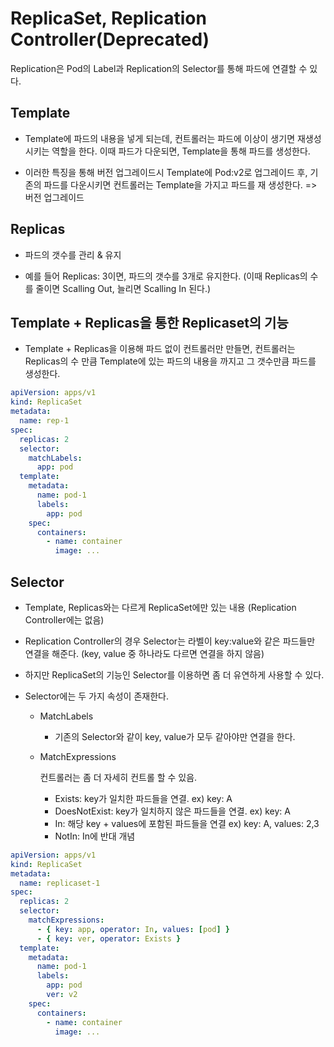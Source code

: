 # ReplicaSet, Replication Controller(Deprecated)

Replication은 Pod의 Label과 Replication의 Selector를 통해 파드에 연결할 수 있다.

## Template

- Template에 파드의 내용을 넣게 되는데, 컨트롤러는 파드에 이상이 생기면 재생성 시키는 역할을 한다.
  이때 파드가 다운되면, Template을 통해 파드를 생성한다.

- 이러한 특징을 통해 버전 업그레이드시 Template에 Pod:v2로 업그레이드 후, 기존의 파드를 다운시키면 컨트롤러는 Template을 가지고 파드를 재 생성한다. => 버전 업그레이드

## Replicas

- 파드의 갯수를 관리 & 유지

- 예를 들어 Replicas: 3이면, 파드의 갯수를 3개로 유지한다.
  (이때 Replicas의 수를 줄이면 Scalling Out, 늘리면 Scalling In 된다.)

## Template + Replicas을 통한 Replicaset의 기능

- Template + Replicas을 이용해 파드 없이 컨트롤러만 만들면, 컨트롤러는 Replicas의 수 만큼 Template에 있는 파드의 내용을 까지고 그 갯수만큼 파드를 생성한다.

```yaml
apiVersion: apps/v1
kind: ReplicaSet
metadata:
  name: rep-1
spec:
  replicas: 2
  selector:
    matchLabels:
      app: pod
  template:
    metadata:
      name: pod-1
      labels:
        app: pod
    spec:
      containers:
        - name: container
          image: ...
```

## Selector

- Template, Replicas와는 다르게 ReplicaSet에만 있는 내용 (Replication Controller에는 없음)
- Replication Controller의 경우 Selector는 라벨이 key:value와 같은 파드들만 연결을 해준다. (key, value 중 하나라도 다르면 연결을 하지 않음)

- 하지만 ReplicaSet의 기능인 Selector를 이용하면 좀 더 유연하게 사용할 수 있다.
- Selector에는 두 가지 속성이 존재한다.

  - MatchLabels
    - 기존의 Selector와 같이 key, value가 모두 같아야만 연결을 한다.
  - MatchExpressions

    컨트롤러는 좀 더 자세히 컨트롤 할 수 있음.

    - Exists: key가 일치한 파드들을 연결. ex) key: A
    - DoesNotExist: key가 일치하지 않은 파드들을 연결. ex) key: A
    - In: 해당 key + values에 포함된 파드들을 연결 ex) key: A, values: 2,3
    - NotIn: In에 반대 개념

```yaml
apiVersion: apps/v1
kind: ReplicaSet
metadata:
  name: replicaset-1
spec:
  replicas: 2
  selector:
    matchExpressions:
      - { key: app, operator: In, values: [pod] }
      - { key: ver, operator: Exists }
  template:
    metadata:
      name: pod-1
      labels:
        app: pod
        ver: v2
    spec:
      containers:
        - name: container
          image: ...
```
